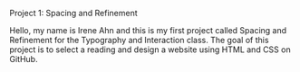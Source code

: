 
Project 1: Spacing and Refinement

Hello, my name is Irene Ahn and this is my first project called Spacing and Refinement for the Typography and Interaction class. The goal of this project is to select a reading and design a website using HTML and CSS on GitHub.